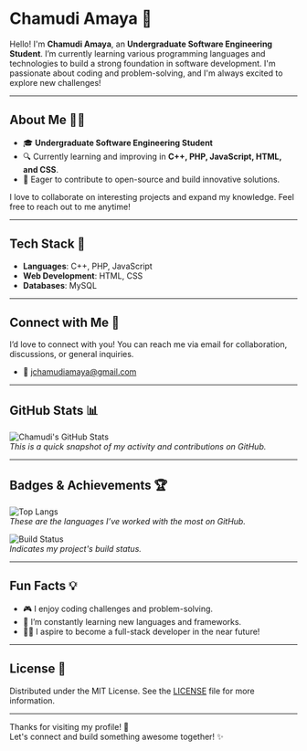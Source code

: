 # Chamudi Amaya :wave:

Hello! I'm **Chamudi Amaya**, an **Undergraduate Software Engineering Student**. I’m currently learning various programming languages and technologies to build a strong foundation in software development. I'm passionate about coding and problem-solving, and I'm always excited to explore new challenges!

---

## About Me :student:

- 🎓 **Undergraduate Software Engineering Student**  
- 🔍 Currently learning and improving in **C++, PHP, JavaScript, HTML, and CSS**.
- 🚀 Eager to contribute to open-source and build innovative solutions.

I love to collaborate on interesting projects and expand my knowledge. Feel free to reach out to me anytime!

---

## Tech Stack :wrench:

- **Languages**: C++, PHP, JavaScript
- **Web Development**: HTML, CSS
- **Databases**: MySQL

---

## Connect with Me :email:

I’d love to connect with you! You can reach me via email for collaboration, discussions, or general inquiries.

- 📧 [jchamudiamaya@gmail.com](mailto:jchamudiamaya@gmail.com)

---

## GitHub Stats :bar_chart:

![Chamudi's GitHub Stats](https://github-readme-stats.vercel.app/api?username=yourgithubusername&show_icons=true&hide_title=true&count_private=true&hide=prs&theme=tokyonight)  
_This is a quick snapshot of my activity and contributions on GitHub._

---

## Badges & Achievements :trophy:

![Top Langs](https://github-readme-stats.vercel.app/api/top-langs/?username=yourgithubusername&layout=compact&theme=tokyonight)  
_These are the languages I’ve worked with the most on GitHub._

![Build Status](https://img.shields.io/travis/yourgithubusername/yourproject?style=flat-square)  
_Indicates my project's build status._

---

## Fun Facts :bulb:

- 🎮 I enjoy coding challenges and problem-solving.
- 🌱 I’m constantly learning new languages and frameworks.
- 🧑‍💻 I aspire to become a full-stack developer in the near future!

---

## License :memo:

Distributed under the MIT License. See the [LICENSE](LICENSE) file for more information.

---

Thanks for visiting my profile! 🚀  
Let's connect and build something awesome together! :sparkles:
